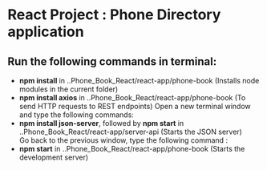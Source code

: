 # React Project : Phone Directory application
## Run the following commands in terminal: <br>
- **npm install** in ..Phone_Book_React/react-app/phone-book (Installs node modules in the current folder)
- **npm install axios** in ..Phone_Book_React/react-app/phone-book (To send HTTP requests to REST endpoints)
Open a new terminal window and type the following commands: <br>
- **npm install json-server**, followed by **npm start** in ..Phone_Book_React/react-app/server-api (Starts the JSON server) <br>
Go back to the previous window, type the following command : 
- **npm start** in ..Phone_Book_React/react-app/phone-book (Starts the development server)


